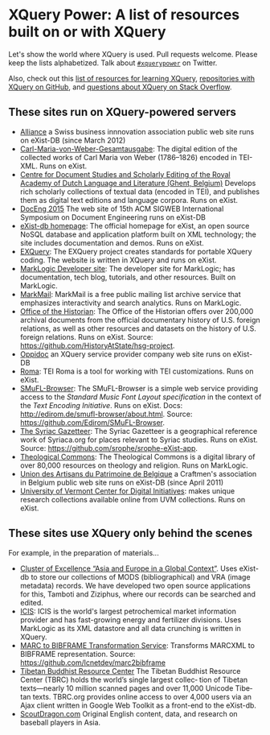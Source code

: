 # XQuery Power: A list of resources built on or with XQuery

Let's show the world where XQuery is used. Pull requests welcome. Please keep the lists alphabetized. Talk about [`#xquerypower`](https://twitter.com/search?q=xquerypower) on Twitter.

Also, check out this [list of resources for learning XQuery](https://github.com/joewiz/learnxquery), [repositories with XQuery on GitHub](https://github.com/search?utf8=%E2%9C%93&q=language%3AXQuery&type=Repositories&ref=searchresults), and [questions about XQuery on Stack Overflow](http://stackoverflow.com/questions/tagged/xquery).

## These sites run on XQuery-powered servers

- [Alliance](http://www.alliance-tt.ch) a Swiss business innnovation association public web site runs on eXist-DB (since March 2012)
- [Carl-Maria-von-Weber-Gesamtausgabe](http://weber-gesamtausgabe.de/): The digital edition of the collected works of Carl Maria von Weber (1786–1826) encoded in TEI-XML. Runs on eXist.
- [Centre for Document Studies and Scholarly Editing of the Royal Academy of Dutch Language and Literature (Ghent, Belgium)](http://ctb.kantl.be/) Develops rich scholarly collections of textual data (encoded in TEI), and publishes them as digital text editions and language corpora. Runs on eXist.
- [DocEng 2015](http://www.doceng2015.org/) The web site of 15th ACM SIGWEB International Symposium on Document Engineering runs on eXist-DB
- [eXist-db homepage](http://exist-db.org/): The official homepage for eXist, an open source NoSQL database and application platform built on XML technology; the site includes documentation and demos. Runs on eXist.
- [EXQuery](http://www.exquery.org): The EXQuery project creates standards for portable XQuery coding. The website is written in XQuery and runs on eXist.
- [MarkLogic Developer site](http://developer.marklogic.com): The developer site for MarkLogic; has documentation, tech blog, tutorials, and other resources. Built on MarkLogic. 
- [MarkMail](http://markmail.org/): MarkMail is a free public mailing list archive service that emphasizes interactivity and search analytics. Runs on MarkLogic.
- [Office of the Historian](https://history.state.gov): The Office of the Historian offers over 200,000 archival documents from the official documentary history of U.S. foreign relations, as well as other resources and datasets on the history of U.S. foreign relations. Runs on eXist. Source: https://github.com/HistoryAtState/hsg-project.
- [Oppidoc](http://www.oppidoc.fr) an XQuery service provider company web site runs on eXist-DB
- [Roma](http://www.tei-c.org/Roma/): TEI Roma is a tool for working with TEI customizations. Runs on eXist.
- [SMuFL-Browser](http://edirom.de/smufl-browser/index.html): The SMuFL-Browser is a simple web service providing access to the _Standard Music Font Layout specification_ in the context of the  _Text Encoding Initiative_. Runs on eXist. Docs: http://edirom.de/smufl-browser/about.html. Source: https://github.com/Edirom/SMuFL-Browser.
- [The Syriac Gazetteer](http://syriaca.org/geo/index.html): The Syriac Gazetteer is a geographical reference work of Syriaca.org for places relevant to Syriac studies. Runs on eXist. Source: https://github.com/srophe/srophe-eXist-app.
- [Theological Commons](http://commons.ptsem.edu/): The Theological Commons is a digital library of over 80,000 resources on theology and religion. Runs on MarkLogic.
- [Union des Artisans du Patrimoine de Belgique](http://www.uniondesartisansdupatrimoine.be) a Craftmen's association in Belgium public web site runs on eXist-DB (since April 2011)
- [University of Vermont Center for Digital Initiatives](http://cdi.uvm.edu/collections/index.xql): makes unique research collections available online from UVM collections. Runs on eXist.

## These sites use XQuery only behind the scenes

For example, in the preparation of materials...
- [Cluster of Excellence “Asia and Europe in a Global Context”](http://www.asia-europe.uni-heidelberg.de/). Uses eXist-db to store our collections of MODS (bibliographical) and VRA (image metadata) records. We have developed two open source applications for this, Tamboti and Ziziphus, where our records can be searched and edited.
- [ICIS](http://www.icis.com/about/): ICIS is the world's largest petrochemical market information provider and has fast-growing energy and fertilizer divisions. Uses MarkLogic as its XML datastore and all data crunching is written in XQuery.
- [MARC to BIBFRAME Transformation Service](http://bibframe.org/tools/transform/start): Transforms MARCXML to BIBFRAME representation. Source: https://github.com/lcnetdev/marc2bibframe
- [Tibetan Buddhist Resource Center](http://about.tbrc.org/) The Tibetan Buddhist Resource Center (TBRC) holds the world’s single largest collec‐ tion of Tibetan texts—nearly 10 million scanned pages and over 11,000 Unicode Tibe‐ tan texts. TBRC.org provides online access to over 4,000 users via an Ajax client written in Google Web Toolkit as a front-end to the eXist-db.
- [ScoutDragon.com](http://www.scoutdragon.com) Original English content, data, and research on baseball players in Asia.

